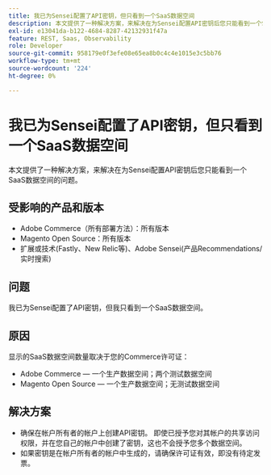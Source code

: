 ```yaml
---
title: 我已为Sensei配置了API密钥，但只看到一个SaaS数据空间
description: 本文提供了一种解决方案，来解决在为Sensei配置API密钥后您只能看到一个SaaS数据空间的问题。
exl-id: e13041da-b122-4684-8287-42132931f47a
feature: REST, Saas, Observability
role: Developer
source-git-commit: 958179e0f3efe08e65ea8b0c4c4e1015e3c5bb76
workflow-type: tm+mt
source-wordcount: '224'
ht-degree: 0%

---
```


# 我已为Sensei配置了API密钥，但只看到一个SaaS数据空间

本文提供了一种解决方案，来解决在为Sensei配置API密钥后您只能看到一个SaaS数据空间的问题。

## 受影响的产品和版本

* Adobe Commerce（所有部署方法）：所有版本
* Magento Open Source：所有版本
* 扩展或技术(Fastly、New Relic等)、Adobe Sensei(产品Recommendations/实时搜索)

## 问题

我已为Sensei配置了API密钥，但我只看到一个SaaS数据空间。

## 原因

显示的SaaS数据空间数量取决于您的Commerce许可证：

* Adobe Commerce — 一个生产数据空间；两个测试数据空间
* Magento Open Source — 一个生产数据空间；无测试数据空间

## 解决方案

* 确保在帐户所有者的帐户上创建API密钥。 即使已授予您对其帐户的共享访问权限，并在您自己的帐户中创建了密钥，这也不会授予您多个数据空间。
* 如果密钥是在帐户所有者的帐户中生成的，请确保许可证有效，即没有待定发票。
